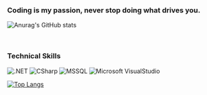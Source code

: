 ### **Coding is my passion, never stop doing what drives you.** 

![Anurag's GitHub stats](https://github-readme-stats.vercel.app/api?username=FallenDev&count_private=true&hide=prs,issues,contribs&show_icons=true&theme=dark)

&nbsp;

### **Technical Skills**
![.NET](https://img.shields.io/badge/-.NET-5C2D91?style=flat&logo=.NET&logoColor=white)
![CSharp](https://img.shields.io/badge/-CSharp-239120?style=flat&logo=c%20sharp&logoColor=white)
![MSSQL](https://img.shields.io/badge/-MicrosoftSQLServer-CC2927?style=flat&logo=Microsoft%20SQL%20Server&logoColor=white)
![Microsoft VisualStudio](https://img.shields.io/badge/-Visual%20Studio-5C2D91?style=flat&logo=Visual%20Studio&logoColor=white)
&nbsp;

[![Top Langs](https://github-readme-stats.vercel.app/api/top-langs/?username=FallenDev&theme=dark)](https://github.com/anuraghazra/github-readme-stats)

<!--
**FallenDev/FallenDev** is a ✨ _special_ ✨ repository because its `README.md` (this file) appears on your GitHub profile.

Here are some ideas to get you started:

- 🔭 I’m currently working on ...
- 🌱 I’m currently learning ...
- 👯 I’m looking to collaborate on ...
- 🤔 I’m looking for help with ...
- 💬 Ask me about ...
- 📫 How to reach me: ...
- 😄 Pronouns: ...
- ⚡ Fun fact: ...
-->
